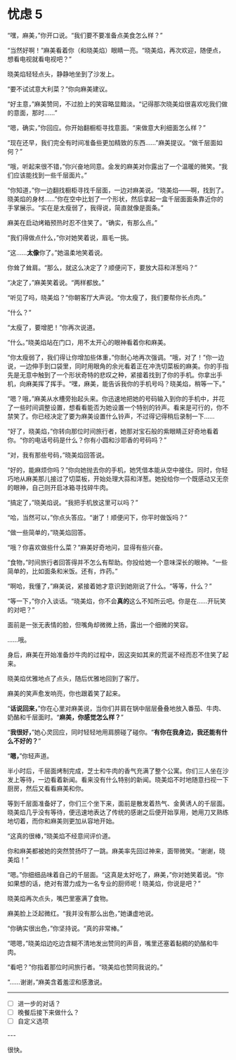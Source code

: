 # 忧虑 5

“嘿，麻美，”你开口说。“我们要不要准备点美食怎么样？”

“当然好啊！”麻美看着你（和晓美焰）眼睛一亮。“晓美焰，再次欢迎，随便点，想看电视就看电视吧？”

晓美焰轻轻点头，静静地坐到了沙发上。

“要不试试意大利菜？”你向麻美建议。

“好主意，”麻美赞同，不过脸上的笑容略显黯淡。“记得那次晓美焰很喜欢吃我们做的意面，那时……”

“嗯，确实，”你回应。你开始翻橱柜寻找意面。“来做意大利细面怎么样？”

“现在还早，我们完全有时间准备些更加精致的东西……”麻美提议。“做千层面如何？”

“哦，听起来很不错，”你兴奋地同意。金发的麻美对你露出了一个温暖的微笑。“我们应该能找到一些千层面片。”

“你知道，”你一边翻找橱柜寻找千层面，一边对麻美说。“晓美焰——啊，找到了。晓美焰的身材……”你在空中比划了一个形状，然后拿起一盒千层面面条靠近你的手掌展示。“实在是太瘦弱了，我得说，简直就像是面条。”

麻美在启动烤箱预热时忍不住笑了。“确实，有那么点。”

“我们得做点什么，”你对她笑着说，眉毛一挑。

“这……**太像**你了。”她温柔地笑着说。

你耸了耸肩。“那么，就这么决定了？顺便问下，要放大蒜和洋葱吗？”

“决定了，”麻美笑着说。“两样都放。”

“听见了吗，晓美焰？”你朝客厅大声说。“你太瘦了，我们要帮你长点肉。”

“什么？”

“太瘦了，要增肥！”你再次说道。

“什么。”晓美焰站在门口，用不太开心的眼神看着你和麻美。

“你太瘦弱了，我们得让你增加些体重，”你耐心地再次强调。“哦，对了！”你一边说，一边伸手到口袋里，同时用眼角的余光看着正在冲洗切菜板的麻美。你的手指先是无意中触到了一个形状奇特的悲叹之种，紧接着找到了你的手机。你拿出手机，向麻美挥了挥手。“嘿，麻美，能告诉我你的手机号吗？晓美焰，稍等一下。”

“嗯？哦，”麻美从水槽旁抬起头来。你迅速地把她的号码输入到你的手机中，并花了一些时间调整设置，想看看能否为她设置一个特别的铃声。看来是可行的，你不禁笑了。你已经决定了要为麻美设置什么铃声，不过得记得稍后录制一下……

“好了，晓美焰，”你转向那位时间旅行者，她那对宝石般的紫眼睛正好奇地看着你。“你的电话号码是什么？你有小圆和沙耶香的号码吗？”

“对，我有那些号码，”晓美焰回答说。

“好的，能麻烦你吗？”你向她抛去你的手机，她凭借本能从空中接住。同时，你轻巧地从麻美那儿接过了切菜板，开始处理大蒜和洋葱。她投给你一个既感动又无奈的眼神，自己则开启冰箱寻找碎牛肉。

“搞定了，”晓美焰说。“我把手机放这里可以吗？”

“哈，当然可以，”你点头答应。“谢了！顺便问下，你平时做饭吗？”

“做一些简单的，”晓美焰回答。

“哦？你喜欢做些什么菜？”麻美好奇地问，显得有些兴奋。

“食物，”时间旅行者回答得并不怎么有帮助。你投给她一个意味深长的眼神。“一些简单的，比如面条和米饭。还有，炸药。”

“啊哈，我懂了，”麻美说，紧接着她才意识到她刚说了什么。“等等，什么？”

“等一下，”你介入谈话。“晓美焰，你不会**真的**这么不知所云吧。你是在……开玩笑的对吧？”

面前是一张无表情的脸，但嘴角却微微上扬，露出一个细微的笑容。

……哦。

身后，麻美在开始准备炒牛肉的过程中，因这突如其来的荒诞不经而忍不住笑了起来。

晓美焰优雅地点了点头，随后优雅地回到了客厅。

麻美的笑声愈发响亮，你也跟着笑了起来。

“**话说回来，**”你在心里对麻美说，当你们并肩在锅中层层叠叠地放入番茄、牛肉、奶酪和千层面时。“**麻美，你感觉怎么样？**”

“**我很好，**”她心灵回应，同时轻轻地用肩膀碰了碰你。“**有你在我身边，我还能有什么不好的？**”

“**嗯，**”你轻声道。

半小时后，千层面烤制完成，芝士和牛肉的香气充满了整个公寓。你们三人坐在沙发上等待，一边看着新闻。看来没有什么特别的新闻。晓美焰不时地随意扫视一下厨房，然后又看看麻美和你。

等到千层面准备好了，你们三个坐下来，面前是散发着热气、金黄诱人的千层面。晓美焰几乎没有等待，便迅速地表达了传统的感谢之后便开始享用，她用刀叉熟练地切着，而你和麻美则更加从容地开始。

“这真的很棒，”晓美焰不经意间评价道。

你和麻美都被她的突然赞扬吓了一跳。麻美率先回过神来，面带微笑。“谢谢，晓美焰！”

“嗯。”你细细品味着自己的千层面。“这真是太好吃了，麻美，”你对她笑着说。“你如果想的话，绝对有潜力成为一名专业的厨师呢！晓美焰，你说是吧？”

晓美焰再次点头，嘴巴里塞满了食物。

麻美脸上泛起微红。“我并没有那么出色，”她谦虚地说。

“你确实很出色，”你坚持说。“真的非常棒。”

“嗯嗯，”晓美焰边吃边含糊不清地发出赞同的声音，嘴里还塞着黏稠的奶酪和牛肉。

“看吧？”你指着那位时间旅行者。“晓美焰也赞同我说的。”

“……谢谢，”麻美含着羞涩和感激说。

---

- [ ] 进一步的对话？
- [ ] 晚餐后接下来做什么？
- [ ] 自定义选项

---​

很快。
